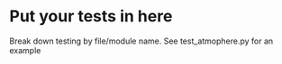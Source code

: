# Put your tests in here

Break down testing by file/module name. See test_atmophere.py for an example
